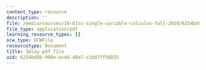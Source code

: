 ```yaml
---
content_type: resource
description: ''
file: /media/courses/18-01sc-single-variable-calculus-fall-2010/6254bd9b908eac4d48a7c1bd7ff56835_PNTnmH6jsRI.pdf
file_type: application/pdf
learning_resource_types: []
ocw_type: OCWFile
resourcetype: Document
title: 3play pdf file
uid: 6254bd9b-908e-ac4d-48a7-c1bd7ff56835
---
```

